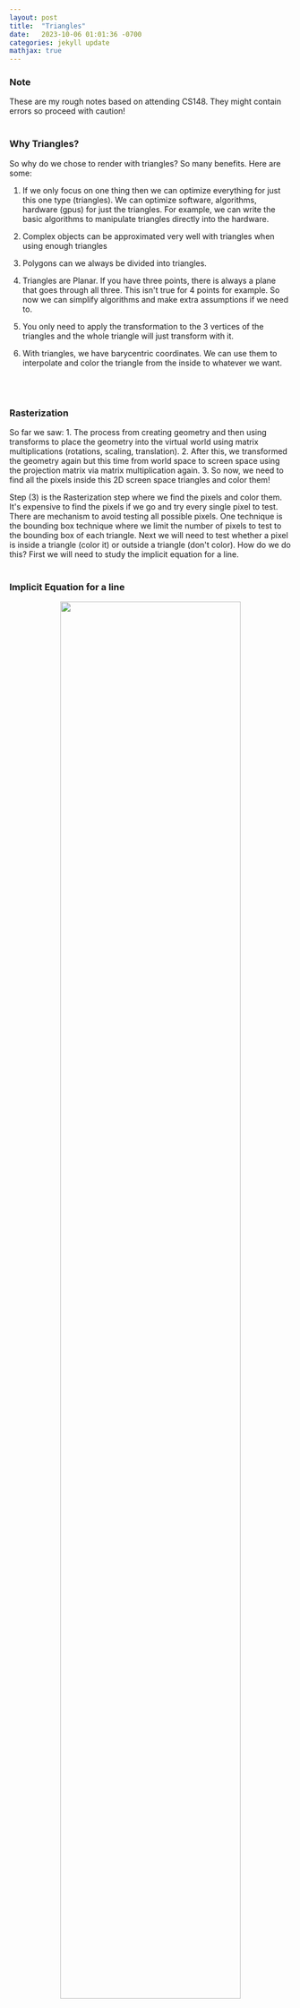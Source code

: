 ```yaml
---
layout: post
title:  "Triangles"
date:   2023-10-06 01:01:36 -0700
categories: jekyll update
mathjax: true
---
```

<!------------------------------------------------------------------------------------>
<h3>Note</h3>
These are my rough notes based on attending CS148. They might contain errors so proceed with caution!
<br>
<br>
<!------------------------------------------------------------------------------------>
<h3>Why Triangles?</h3>
So why do we chose to render with triangles? So many benefits. Here are some:

1. If we only focus on one thing then we can optimize everything for just this one type (triangles). We can optimize software, algorithms, hardware (gpus) for just the triangles. For example, we can write the basic algorithms to manipulate triangles directly into the hardware.

2. Complex objects can be approximated very well with triangles when using enough triangles 

3. Polygons can we always be divided into triangles. 

4. Triangles are Planar. If you have three points, there is always a plane that goes through all three. This isn't true for 4 points for example.  So now we can simplify algorithms and make extra assumptions if we need to. 

5. You only need to apply the transformation to the 3 vertices of the triangles and the whole triangle will just transform with it.

5. With triangles, we have barycentric coordinates. We can use them to interpolate and color the triangle from the inside to whatever we want.
<br>
<br>
<!------------------------------------------------------------------------------------>
<h3>Rasterization</h3>
So far we saw: 
1. The process from creating geometry and then using transforms to place the geometry into the virtual world using matrix multiplications (rotations, scaling, translation).
2. After this, we transformed the geometry again but this time from world space to screen space using the projection matrix via matrix multiplication again. 
3. So now, we need to find all the pixels inside this 2D screen space triangles and color them!

Step (3) is the Rasterization step where we find the pixels and color them. It's expensive to find the pixels if we go and try every single pixel to test. There are mechanism to avoid testing all possible pixels. One technique is the bounding box technique where we limit the number of pixels to test to the bounding box of each triangle. Next we will need to test whether a pixel is inside a triangle (color it) or outside a triangle (don't color). How do we do this? First we will need to study the implicit equation for a line.
<br>
<br>
<!------------------------------------------------------------------------------------>
<h3>Implicit Equation for a line</h3>
<p style="text-align:center;"><img src="{{ site.url }}/assets/graphics/triangles/00-implicit.png" width="80%" class="center"></p>
Given two points. $$p_0$$ and $$p_1$$:
1. Compute a direction $$p1-p_0$$.
2. Compute the normal. $$n=y_1-y_0-(x_1-x_0)$$.

This normal is the "rightward" normal with respect to the ray direction. This is the normal we will choose. This normal will divide the plane (or the 3d space) into two areas.

1. If $$(p - p_0) \cdot n = 0$$, then we're on the line exactly.
2. If $$(p - p_0) \cdot n > 0$$, then $$p$$ is the right of the line with direction $$p_1-p_0$$. this means the point is on the exterior side. (the side where the normal is going to be the exterior side).
3. If $$(p - p_0) \cdot n < 0$$, then $$p$$ is on the left side of the line with direction $$p_1-p_0$$ (so going from $$p_0$$ to $$p_1$$). (clockwise).

IF we're in 3D space, it will be very similar, points on top (where the normal is) and the points below the plane (opposite direction). This division of which area is exterior or interior is convention. We chose it the area where the normal is to be the exterior and the other area to be the interior.
<br>
<br>
<!------------------------------------------------------------------------------------>
<h3>2D Points Inside a 2D Triangle</h3>
<p style="text-align:center;"><img src="{{ site.url }}/assets/graphics/triangles/01-vertex-ordering.png" width="80%" class="center"></p>
So given the convention we've decided. We have two cases for the order of vertices in triangles:
- Counter clockwise vertex ordering (facing camera)
- Clockwise vertex ordering (facing away from the camera)

So suppose we have the points $$v_0, v_1, v_2$$. By convention the edges are: $$v_0v_1$$, $$v_1v_2$$, $$v_2v_0$$. Also suppose that we're currently testing a pixel $$p$$ that is inside the triangle. How do we test if it's inside or outside the triangle? We'll compute it's dot product with the three normals for each edge.

- If the vertices were ordered in a anticlockwise orientation, then if we walk from $$v_0$$ to $$v_1$$, the normal will be down and the interior is inside the triangle. So the product of $$p$$ with $$n_0$$, will negative and $$p$$ will be on the left of the edge that goes from $$v_0$$ to $$v_1$$. So $$p$$ is interior. Similarly, for the remaining two edges, we'll find that $$p$$ is on the left of each edge and interior.


- If the vertices were ordered in a clockwise orientation, then if we go form $$v_0$$ to $$v_1$$, the normal is on the right and that section will be the exterior part by convention. The dot product with the normal will be positive, So $$p$$ is on the right of the line where the normal is and is considered to be OUTSIDE the triangle. So we will NOT color it even though in reality it is in fact inside the triangle. This means that we won't find any points inside and the triangle will be invisible!


This leads us to stress out the fact that vertex ordering matters: backward facing triangles are not rendered since no points are to the left of all three rays and to re-iterate: A point $$p$$ is considered inside a 2D triangle when it is interior (to left of all) all 3 rays. 
<br>
<br>
<!------------------------------------------------------------------------------------>
<h3>Overlapping Triangles</h3>
When one object is in front of another, two triangles can aim to color the same pixel. We know that the screen space projection computes $$z' = n + f - (fn/z)$$ for occlusion/transparency so color each pixel using the triangle that has the smallest $$z'$$ at that pixel! The problem here is that we do know the $$z'$$ for each vertex of every triangle but what we want is the $$z'$$ for the exact pixel that we're trying to color. For this reason we need to interpolate the vertices using the <a href="https://strncat.github.io/jekyll/update/2023/10/05/barycentric-coordinates.html"> barycentric Coordinates</a>) to find the $$z'$$ for that exact pixel. One other reason for doing this (instead of just picking one triangle over the other), is that these two triangles might intersect so you don't want to choose one or the other. We want to the color the correct portion. 
<br>
<br>
So we need to interpolate $$z'$$ values from triangle vertices to the pixel locations. in order to do this, we use "screen space barycentric weight interpolation". How do we do this? There is a proper way and an improper way of calculating these barycentric weights.
<br>
<br>
<!------------------------------------------------------------------------------------>
<h3>Perspective Projection: Recap</h3>
So far we're given a triangle $$p_0,p_1,p_2$$ and then we project it into screen screen to get $$p_0',p_1',p_2'$$ where the x-coordinate of each point is $$x_i' = hx_i/z_i$$ and the y-coordinate is $$y_i'=hy_i/z_i$$ for each vertex. 
<br>
<br>
After the projection, we're given a pixel at location $$p'$$ in screen space and we want to compute the color of the pixel. The triangle with the smallest $$z'$$ is used to shade the pixel. In order to find $$z'$$, we said that we need to compute the barycentric weights for the triangle we're given, so $$p' = \alpha_0'p_0' + \alpha_1'p_1' + \alpha_2'p_2'$$ but this actually doesn't work and $$p'$$ can't be interpolated this way (unless the original triangle had the same z value for all three vertices). The reason why it doesn't work is because when we project this triangle, we divide by $$z$$ and it deforms this triangle if it wasn't flat. 
<br>
<br>
To solve this, we have to do this calculation the right way. We'll study the algebraic explanation and we'll do the geometric one later in Texture Mapping. So what we want is to find if the current triangle I'm rendering has a z value which bigger or smaller than some other triangle. 
<br>
<br>
The ray tracer won't have a problem. It sends a ray. The ray intersects the triangle in the virtual world at some location $$p$$. We interpolate and we get the correct $$z$$ value. That works. But for $$p'$$ that doesn't work. The triangle is distorted. This interpolated z' doesn't correspond to what's in the virtual world. WHAT WE NEED is linear interpolation in world space NOT in the screen space. "The barycentric weights for the interior of a screen space triangle do not correspondingly describe the interior of its corresponding world space triangle".
<br>
<br>
LOTS of CRAZY DERIVATION ... TODO. 
but the summary is that the correct barycentric weights OF THE TRIANGLE IN WOLRD SPACE ARE:
<div>
$$
\begin{align*}
\alpha_0 &= \frac{z_1z_2\alpha_0'}{z_1z_2\alpha_0'+z_0z_2\alpha_1'+z_0z_1\alpha_2'} \\
\alpha_1 &= \frac{z_0z_2\alpha_1'}{z_1z_2\alpha_0'+z_0z_2\alpha_1'+z_0z_1\alpha_2'} \\
\alpha_2 &= \frac{z_0z_1\alpha_2'}{z_1z_2\alpha_0'+z_0z_2\alpha_1'+z_0z_1\alpha_2'}
\end{align*}
$$
</div>
We can use this to compute $$z = \alpha_0z_0 + \alpha_1z_1 + \alpha_2z_2$$
<br>
<br>
<!------------------------------------------------------------------------------------>
<h3>Depth</h3>
For the pixel color, texture mapping and some other stuff we need to get the correct barycentric weights of the triangle in world space and not screen space (last section) BUT for the depth buffer we actually don't need to do that!
<br>
<br>
So we know from the last section how to compute the correct barycentric coordinates in world space such as,
<div>
$$
\begin{align*}
\alpha_0 = \frac{z_1z_2\alpha_0'}{z_1z_2\alpha_0'+z_0z_2\alpha_1'+z_0z_1\alpha_2'}
\end{align*}
$$
</div>
We also know that in world space $$z$$ can be interpolated using $$\alpha z_0 + \alpha_1 z_1 + \alpha_2 z_2$$. Therefore, we're going to substitute these values in. Let's see what we get,
<div>
$$
\begin{align*}
z &= \alpha z_0 + \alpha_1 z_1 + \alpha_2 z_2 \\
z & = ( \frac{z_1z_2\alpha_0'}{z_1z_2\alpha_0'+z_0z_2\alpha_1'+z_0z_1\alpha_2'})z_0 + ..... \\
z &= \frac{z_0z_1z_2}{z_1z_2\alpha_0'+z_0z_2\alpha_1'+z_0z_1\alpha_2'} \\
\frac{1}{z} &= \frac{z_1z_2\alpha_0'+z_0z_2\alpha_1'+z_0z_1\alpha_2'}{z_0z_1z_2} \\
\frac{1}{z} &= \alpha_0' \frac{1}{z_0} + \alpha_1' \frac{1}{z_1} + \alpha_2' \frac{1}{z_2}
\end{align*}
$$
</div>
So we started with $$\alpha$$s in world space and now we have $$1/z$$ in terms of $$\alpha$$s from screen space! This means that we can correctly interpolate $$1/z$$ with screen space barycentric weights even though $$z$$ can't be! We also know that $$z'$$ can be computed using $$n + f - (fn/z)$$ (from the prespective transformation matrix), so let's substitute  
<div>
$$
\begin{align*}
z_i' &= n + f - \frac{fn}{z_i} \\
\frac{1}{z_i} &= \frac{n + f - z_i'}{fn} \\
\frac{1}{z_i} &= \frac{n + f - (\alpha_0z_0' + \alpha_1z_1' + \alpha_2z_2')}{fn} \\
\frac{1}{z_i} &= \frac{n + f - (\alpha_0z_0' + \alpha_1z_1' + \alpha_2z_2')}{fn}
\end{align*}
$$
</div>
......TODO.....
We did all of this to prove that we can still compare $$z'$$ to find which triangle comes first. Even if the $$z'$$ values are deformed, we can still compare them to determine the ordering of the triangles. This is important since there will be a ton of triangles and we only we want to process the relavent ones. Once we get rid of the triangles that don't matter, we now have to calculate the correct barycentric coordinates in world space to correctly interpolate the right colors.
<br>
<br>
<!------------------------------------------------------------------------------------>
<h3>References</h3>
<a href="https://www.amazon.com/Fundamentals-Computer-Graphics-Steve-Marschner/dp/1482229390">Fundamentals of Computer Graphics, 4th Edition</a>
<br>
<a href="https://web.stanford.edu/class/cs148/lectures.html"> CS148 Lectures </a>
<br>
<br>


